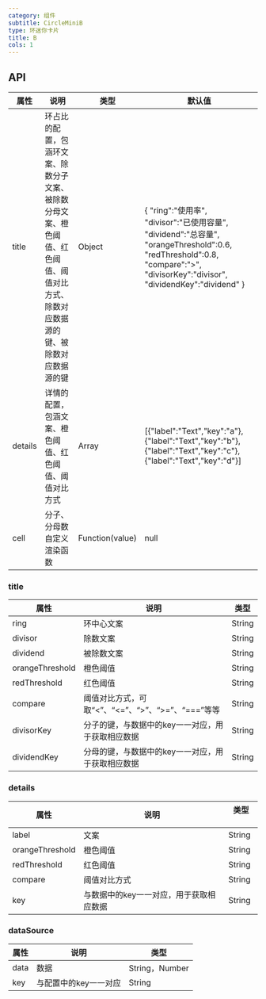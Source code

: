 ```yaml
---
category: 组件
subtitle: CircleMiniB
type: 环迷你卡片
title: B
cols: 1
---
```


## API

属性 | 说明 | 类型 | 默认值
--------- | -------------| -------------| -------------
title | 环占比的配置，包涵环文案、除数分子文案、被除数分母文案、橙色阈值、红色阈值、阈值对比方式、除数对应数据源的键、被除数对应数据源的键| Object | { "ring":"使用率", "divisor":"已使用容量", "dividend":"总容量", "orangeThreshold":0.6, "redThreshold":0.8, "compare":">", "divisorKey":"divisor", "dividendKey":"dividend" }
details | 详情的配置，包涵文案、橙色阈值、红色阈值、阈值对比方式| Array| [{"label":"Text","key":"a"},{"label":"Text","key":"b"},{"label":"Text","key":"c"},{"label":"Text","key":"d"}]
cell| 分子、分母数自定义渲染函数| Function(value)| null


### title

属性 | 说明 | 类型
--------- | -------------| -------------
ring | 环中心文案| String|
divisor | 除数文案| String|
dividend | 被除数文案| String|
orangeThreshold | 橙色阈值| String|
redThreshold | 红色阈值| String|
compare | 阈值对比方式，可取“<”、“<=”、“>”、“>=”、“===”等等| String|
divisorKey | 分子的键，与数据中的key一一对应，用于获取相应数据| String|
dividendKey | 分母的键，与数据中的key一一对应，用于获取相应数据| String|

### details

属性 | 说明 | 类型 　
--------- | -------------| -------------
label | 文案| String|
orangeThreshold | 橙色阈值| String|
redThreshold | 红色阈值| String|
compare | 阈值对比方式| String|
key | 与数据中的key一一对应，用于获取相应数据| String|

### dataSource

属性 | 说明 | 类型
--------- | -------------| -------------
data | 数据| String，Number|
key | 与配置中的key一一对应| String|
